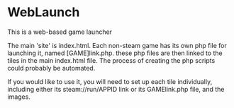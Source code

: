 # WebLaunch
This is a web-based game launcher

The main 'site' is index.html.
Each non-steam game has its own php file for launching it, named [GAME]link.php. these php files are then linked to the tiles in the main index.html file.
The process of creating the php scripts could probably be automated.

If you would like to use it, you will need to set up each tile individually, including either its steam://run/APPID link or its GAMElink.php file, and the images.
